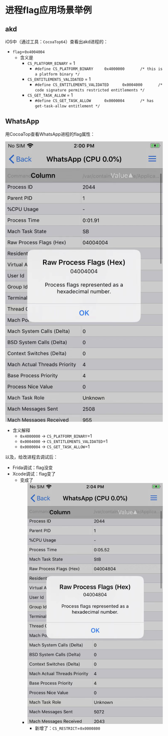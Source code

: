 # 进程flag应用场景举例

## akd

iOS中（通过工具：`CocoaTop64`）查看出akd进程的：

* `flag`=`0x4004004`
  * 含义是
    * `CS_PLATFORM_BINARY` = 1
      * `#define CS_PLATFORM_BINARY     0x4000000       /* this is a platform binary */`
    * `CS_ENTITLEMENTS_VALIDATED` = 1
      * `#define CS_ENTITLEMENTS_VALIDATED      0x0004000       /* code signature permits restricted entitlements */`
    * `CS_GET_TASK_ALLOW` = 1
      * `#define CS_GET_TASK_ALLOW      0x0000004       /* has get-task-allow entitlement */`

## WhatsApp

用CocoaTop查看WhatsApp进程的flag属性：

![cocoatop_flag_whatsapp_04004004](../../../assets/img/cocoatop_flag_whatsapp_04004004.png)

* 含义解释
  * `0x4000000` -> `CS_PLATFORM_BINARY`=1
  * `0x0004000` -> `CS_ENTITLEMENTS_VALIDATED`=1
  * `0x0000004` -> `CS_GET_TASK_ALLOW`=1

以及，给改进程去调试后：

* Frida调试：flag没变
* Xcode调试：flag变了
  * 变成了
    * ![cocoatop_flag_whatsapp_04004804](../../../assets/img/cocoatop_flag_whatsapp_04004804.png)
      * 新增了：`CS_RESTRICT`=`0x0000800`
